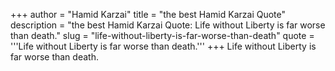 +++
author = "Hamid Karzai"
title = "the best Hamid Karzai Quote"
description = "the best Hamid Karzai Quote: Life without Liberty is far worse than death."
slug = "life-without-liberty-is-far-worse-than-death"
quote = '''Life without Liberty is far worse than death.'''
+++
Life without Liberty is far worse than death.
